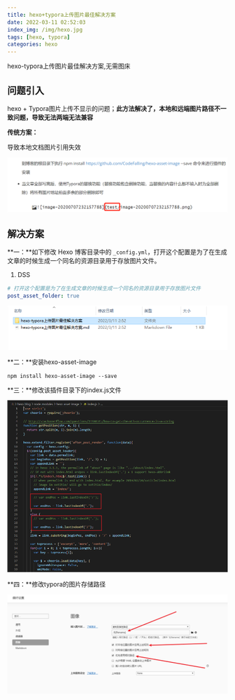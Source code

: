 ```yaml
---
title: hexo+typora上传图片最佳解决方案
date: 2022-03-11 02:52:03
index_img: /img/hexo.jpg
tags: [hexo, typora]
categories: hexo
---
```


hexo-typora上传图片最佳解决方案,无需图床

<!-- more -->

## 问题引入

hexo + Typora图片上传不显示的问题；**此方法解决了，本地和远端图片路径不一致问题，导致无法两端无法兼容**



**传统方案：**

导致本地文档图片引用失效

![image-20220311031244873](hexo-typora上传图片最佳解决方案/image-20220311031244873.png)







##  解决方案



**一：**如下修改 Hexo 博客目录中的 `_config.yml`，打开这个配置是为了在生成文章的时候生成一个同名的资源目录用于存放图片文件。

1. DSS

```yaml
# 打开这个配置是为了在生成文章的时候生成一个同名的资源目录用于存放图片文件
post_asset_folder: true
```

![image-20220311030240469](hexo-typora上传图片最佳解决方案/image-20220311030240469.png)


 **二：**安装hexo-asset-image



```shell
npm install hexo-asset-image --save
```



**三：**修改该插件目录下的index.js文件



![image-20220311030809910](hexo-typora上传图片最佳解决方案/image-20220311030809910.png)





**四：**修改typora的图片存储路径

![image-20220311031000374](hexo-typora上传图片最佳解决方案/image-20220311031000374.png)



